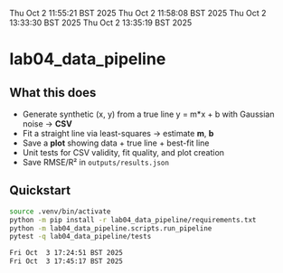Thu Oct  2 11:55:21 BST 2025
Thu Oct  2 11:58:08 BST 2025
Thu Oct  2 13:33:30 BST 2025
Thu Oct  2 13:35:19 BST 2025

# lab04_data_pipeline

## What this does
- Generate synthetic (x, y) from a true line y = m*x + b with Gaussian noise → **CSV**
- Fit a straight line via least-squares → estimate **m**, **b**
- Save a **plot** showing data + true line + best-fit line
- Unit tests for CSV validity, fit quality, and plot creation
- Save RMSE/R² in `outputs/results.json`

## Quickstart
```bash
source .venv/bin/activate
python -m pip install -r lab04_data_pipeline/requirements.txt
python -m lab04_data_pipeline.scripts.run_pipeline
pytest -q lab04_data_pipeline/tests

Fri Oct  3 17:24:51 BST 2025
Fri Oct  3 17:45:17 BST 2025
